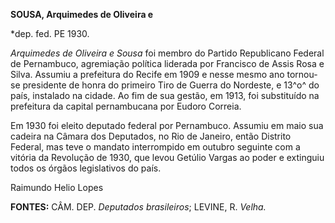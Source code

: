 **SOUSA, Arquimedes de Oliveira e**

\*dep. fed. PE 1930.

*Arquimedes de Oliveira e Sousa* foi membro do Partido Republicano
Federal de Pernambuco, agremiação política liderada por Francisco de
Assis Rosa e Silva. Assumiu a prefeitura do Recife em 1909 e nesse mesmo
ano tornou-se presidente de honra do primeiro Tiro de Guerra do
Nordeste, e 13^o^ do país, instalado na cidade. Ao fim de sua gestão, em
1913, foi substituído na prefeitura da capital pernambucana por Eudoro
Correia.

Em 1930 foi eleito deputado federal por Pernambuco. Assumiu em maio sua
cadeira na Câmara dos Deputados, no Rio de Janeiro, então Distrito
Federal, mas teve o mandato interrompido em outubro seguinte com a
vitória da Revolução de 1930, que levou Getúlio Vargas ao poder e
extinguiu todos os órgãos legislativos do país.

Raimundo Helio Lopes

**FONTES:** CÂM. DEP. *Deputados brasileiros*; LEVINE, R. *Velha.*
